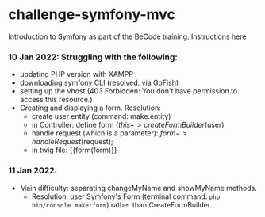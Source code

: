 # challenge-symfony-mvc
Introduction to Symfony as part of the BeCode training.
Instructions [here](https://github.com/becodeorg/ANT-Lamarr-5.34/tree/main/3.The-Mountain/Symfony/1.MVC-routing)

### 10 Jan 2022: Struggling with the following:
 - updating PHP version with XAMPP
 - downloading symfony CLI (resolved: via GoFish)
 - setting up the vhost (403 Forbidden: You don't have permission to access this resource.)
 - Creating and displaying a form. Resolution:
    - create user entity (command: make:entity)
    - in Controller: define form ($this->createFormBuilder($user)
    - handle request (which is a parameter): $form->handleRequest($request);
    - in twig file: {{form(form)}}

### 11 Jan 2022: 
 - Main difficulty: separating changeMyName and showMyName methods.
     - Resolution: user Symfony's Form (terminal command: ```php bin/console make:form```) rather than CreateFormBuilder.
